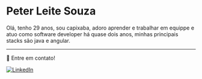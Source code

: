 # Peter Leite Souza
Olá, tenho 29 anos, sou capixaba, adoro aprender e trabalhar em equippe e atuo como software developer há quase dois anos, minhas principais stacks são java e angular. 

----

  
📇 Entre em contato!

[![LinkedIn](https://img.shields.io/badge/-LinkedIn-000?style=for-the-badge&logo=linkedin&logoColor=30A3DC)](https://www.linkedin.com/in/petertechdev/)

